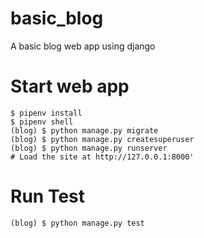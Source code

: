 # basic_blog
A basic blog web app using django

# Start web app

    $ pipenv install
    $ pipenv shell
    (blog) $ python manage.py migrate
    (blog) $ python manage.py createsuperuser
    (blog) $ python manage.py runserver
    # Load the site at http://127.0.0.1:8000'
 
# Run Test


    (blog) $ python manage.py test
